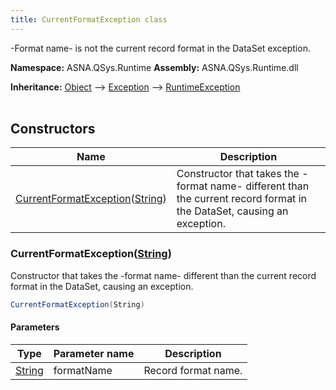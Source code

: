 ```yaml
---
title: CurrentFormatException class
---
```


-Format name- is not the current record format in the DataSet exception.

**Namespace:** ASNA.QSys.Runtime
**Assembly:** ASNA.QSys.Runtime.dll

**Inheritance:** [Object](https://docs.microsoft.com/en-us/dotnet/api/system.object) --> [Exception](https://docs.microsoft.com/en-us/dotnet/api/system.exception) --> [RuntimeException](/reference/runtime/qsys-runtime/runtime-exception.html)
<br>
<br>

## Constructors

| Name | Description |
| --- | --- |
| [CurrentFormatException](#currentformatexceptionstring)([String](https://docs.microsoft.com/en-us/dotnet/api/system.string)) | Constructor that takes the -format name- different than the current record format in the DataSet, causing an exception.

### CurrentFormatException([String](https://docs.microsoft.com/en-us/dotnet/api/system.string))

Constructor that takes the -format name- different than the current record format in the DataSet, causing an exception.

```cs
CurrentFormatException(String)
```

#### Parameters

| Type | Parameter name | Description
| --- | --- | ---
| [String](https://docs.microsoft.com/en-us/dotnet/api/system.string) | formatName | Record format name.
